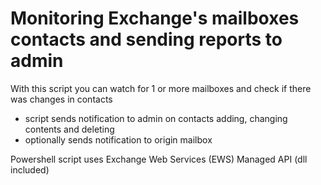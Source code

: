 # Monitoring Еxchange's mailboxes contacts and sending reports to admin

With this script you can watch for 1 or more mailboxes and check if there was changes in contacts
* script sends notification to admin on contacts adding, changing contents and deleting
* optionally sends notification to origin mailbox

Powershell script uses Exchange Web Services (EWS) Managed API (dll included)
